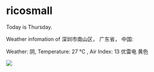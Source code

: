 # ricosmall

Today is Thursday.

Weather infomation of 深圳市南山区， 广东省， 中国: 

Weather: 阴, Temperature: 27 ℃ , Air Index: 13 优雷电 黄色

<img src="https://github-readme-stats.vercel.app/api?username=ricosmall&show_icons=true" />
